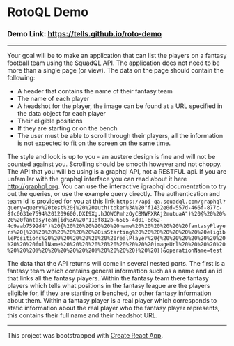 # RotoQL Demo

### Demo Link: https://tells.github.io/roto-demo

---

Your goal will be to make an application that can list the players on a fantasy football team using the SquadQL API. The application does not need to be more than a single page (or view). The data on the page should contain the following:

* A header that contains the name of their fantasy team
* The name of each player
* A headshot for the player, the image can be found at a URL specified in the data object for each player
* Their eligible positions
* If they are starting or on the bench
* The user must be able to scroll through their players, all the information is not expected to fit on the screen on the same time.

The style and look is up to you - an austere design is fine and will not be counted against you. Scrolling should be smooth however and not choppy.
The API that you will be using is a graphql API, not a RESTFUL api. If you are unfamilar with the graphql interface you can read about it here http://graphql.org. You can use the interactive igraphql documentation to try out the queries, or use the example query directly. The authentication and team id is provided for you at this link
`https://api-qa.squadql.com/graphql?query=query%20test%20{%20%20auth(token%3A%20"f1432e0d-557d-466f-877c-8fc6631e7594%201209600.DXI9Xg.hJQWCPmhzOyCBMWPXRAj2mutuaA")%20{%20%20%20%20fantasyTeam(id%3A%20"118f812b-6505-4d01-8d62-4d9aab7592d4")%20{%20%20%20%20%20%20name%20%20%20%20%20%20fantasyPlayers%20{%20%20%20%20%20%20%20%20isStarting%20%20%20%20%20%20%20%20eligiblePositions%20%20%20%20%20%20%20%20realPlayer%20{%20%20%20%20%20%20%20%20%20%20fullName%20%20%20%20%20%20%20%20%20%20imageUrl%20%20%20%20%20%20%20%20}%20%20%20%20%20%20}%20%20%20%20}%20%20}}&operationName=test`

The data that the API returns will come in several nested parts. The first is a fantasy team which contains general information such as a name and an id that links all the fantasy players. Within the fantasy team there fantasy players which tells what positions in the fantasy league are the players eligible for, if they are starting or benched, or other fantasy information about them. Within a fantasy player is a real player which corresponds to static information about the real player who the fantasy player represents, this contains their full name and their headshot URL.

---

This project was bootstrapped with [Create React App](https://github.com/facebookincubator/create-react-app).
